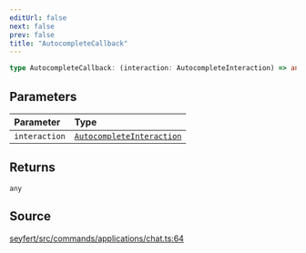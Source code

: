 ```yaml
---
editUrl: false
next: false
prev: false
title: "AutocompleteCallback"
---
```


```ts
type AutocompleteCallback: (interaction: AutocompleteInteraction) => any;
```

## Parameters

| Parameter | Type |
| :------ | :------ |
| `interaction` | [`AutocompleteInteraction`](/api/classes/autocompleteinteraction/) |

## Returns

`any`

## Source

[seyfert/src/commands/applications/chat.ts:64](https://github.com/potoland/potocuit/blob/fe122a1/src/commands/applications/chat.ts#L64)
